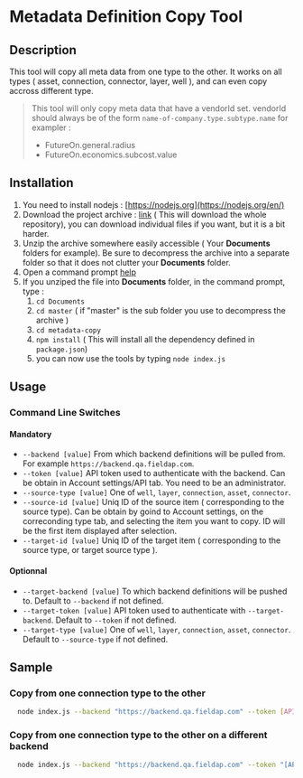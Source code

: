 # Metadata Definition Copy Tool

## Description

This tool will copy all meta data from one type to the other. It works on all types ( asset, connection, connector, layer, well ), and can even copy accross different type.

  > This tool will only copy meta data that have a vendorId set.
  > vendorId should always be of the form `name-of-company.type.subtype.name` for exampler :
  >
  > - FutureOn.general.radius
  > - FutureOn.economics.subcost.value

## Installation

1. You need to install nodejs : [https://nodejs.org](https://nodejs.org/en/)
2. Download the project archive : [link](https://github.com/XvisionAS/FieldTwin-Integration-Demo/archive/master.zip) ( This will download the whole repository), you can download individual files if you want, but it is a bit harder.
3. Unzip the archive somewhere easily accessible ( Your **Documents** folders for example). Be sure to decompress the archive into a separate folder so that it does not clutter your **Documents** folder.
4. Open a command prompt [help](https://www.lifewire.com/how-to-open-command-prompt-2618089)
5. If you unziped the file into **Documents** folder, in the command prompt, type :
    1. `cd Documents`
    2. `cd master` ( if &quot;master&quot; is the sub folder you use to decompress the archive )
    3. `cd metadata-copy`
    4. `npm install` ( This will install all the dependency defined in `package.json`)
    5. you can now use the tools by typing `node index.js`

## Usage

### Command Line Switches

#### Mandatory

- `--backend [value]` From which backend definitions will be pulled from. For example `https://backend.qa.fieldap.com`.
- `--token [value]` API token used to authenticate with the backend. Can be obtain in Account settings/API tab. You need to be an administrator.
- `--source-type [value]` One of `well`, `layer`, `connection`, `asset`, `connector`.
- `--source-id [value]` Uniq ID of the source item ( corresponding to the source type). Can be obtain by goind to Account settings, on the correconding type tab, and selecting the item you want to copy. ID will be the first item displayed after selection.
- `--target-id [value]` Uniq ID of the target item ( corresponding to the source type, or target source type ).

#### Optionnal

- `--target-backend [value]` To which backend definitions will be pushed to. Default to `--backend` if not defined.
- `--target-token [value]` API token used to authenticate with `--target-backend`. Default to `--token` if not defined.
- `--target-type [value]` One of `well`, `layer`, `connection`, `asset`, `connector`. Default to `--source-type` if not defined.

## Sample

### Copy from one connection type to the other

```sh
  node index.js --backend "https://backend.qa.fieldap.com" --token [APItoken] --source-id 1 --source-type connection --target-id 2
```

### Copy from one connection type to the other on a different backend

```sh
  node index.js --backend "https://backend.qa.fieldap.com" --token "[APItoken]" --target-backend "https://backend.app.fieldap.com" --target-token "[APIToken]" --source-id 1 --source-type connection --target-id 2
```

